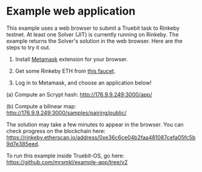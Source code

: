 # Example web application

This example uses a web browser to submit a Truebit task to Rinkeby testnet.  At least one Solver (JIT) is currently running on Rinkeby.  The example returns the Solver's solution in the web browser.  Here are the steps to try it out.

1. Install [Metamask](https://metamask.io/) extension for your browser.

2. Get some Rinkeby ETH from [this faucet](https://faucet.rinkeby.io/).

3. Log in to Metamask, and choose an application below!

(a) Compute an Scrypt hash:
http://176.9.9.249:3000/app/

(b) Compute a bilinear map:
http://176.9.9.249:3000/samples/pairing/public/

The solution may take a few minutes to appear in the browser.  You can check progress on the blockchain here: https://rinkeby.etherscan.io/address/0xe36c6ce04b2faa481087cefa05fc5b9d7e385eed.


To run this example inside Truebit-OS, go here:
https://github.com/mrsmkl/example-app/tree/v2
